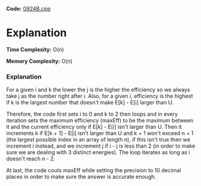 **Code:** [0924B.cpp](./0924B.cpp)

# Explanation

**Time Complexity:** O(n)

**Memory Complexity:** O(n) 

### Explanation

For a given i and k the lower the j is the higher the efficiency so we always take j as the number right after i. Also, for a given i, efficiency is the highest if k is the largest number that doesn't make E[k] - E[i] larger than U.

Therefore, the code first sets i to 0 and k to 2 then loops and in every iteration sets the maximum efficiency (maxEff) to be the maximum between it and the current efficiency only if E[k] - E[i] isn't larger than U. Then it increments k if E[k + 1] - E[i] isn't larger than U and k + 1 won't exceed n + 1 (the largest possible index in an array of length n), if this isn't true then we increment i instead, and we increment j if i - j is less than 2 (in order to make sure we are dealing with 3 distinct energies). The loop iterates as long as i doesn't reach n - 2.

At last, the code couts maxEff while setting the precision to 10 decimal places in order to make sure the answer is accurate enough.

